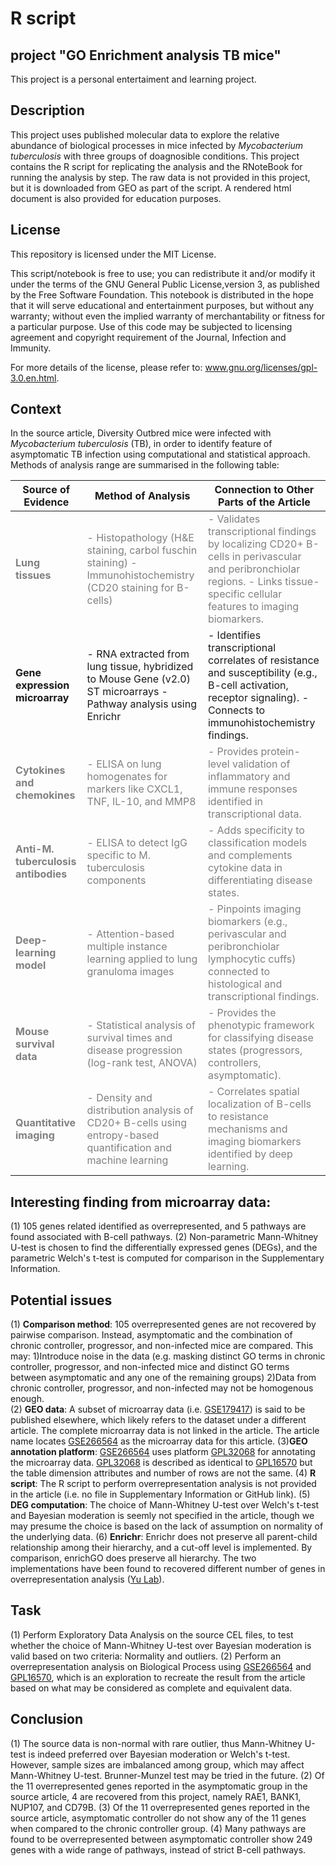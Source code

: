 # R script

## project "GO Enrichment analysis TB mice"
This project is a personal entertaiment and learning project.

## Description
This project uses published molecular data to explore the relative abundance of biological processes in mice infected by $\textit{Mycobacterium tuberculosis}$ with three groups of doagnosible conditions. 
This project contains the R script for replicating the analysis and the RNoteBook for running the analysis by step. 
The raw data is not provided in this project, but it is downloaded from GEO as part of the script. 
A rendered html document is also provided for education purposes.

## License
This repository is licensed under the MIT License.

This script/notebook is free to use; you can redistribute it and/or modify it under the terms of the GNU General Public License,version 3, as published by the Free Software Foundation.
This notebook is distributed in the hope that it will serve educational and entertainment purposes, but without any warranty; without even the implied warranty of merchantability or fitness for a particular purpose. 
Use of this code may be subjected to licensing agreement and copyright requirement of the Journal, Infection and Immunity.

For more details of the license, please refer to: www.gnu.org/licenses/gpl-3.0.en.html.

## Context
In the source article, Diversity Outbred mice were infected with $\textit{Mycobacterium tuberculosis}$ (TB), in order to identify feature of asymptomatic TB infection using computational and statistical approach.
Methods of analysis range are summarised in the following table:

| **Source of Evidence**                                        | **Method of Analysis**                                                                                                                 | **Connection to Other Parts of the Article**                                                                                                                                                             |
| ------------------------------------------------------------- | -------------------------------------------------------------------------------------------------------------------------------------- | -------------------------------------------------------------------------------------------------------------------------------------------------------------------------------------------------------- |
| <span style="color:grey;">**Lung tissues**                    | <span style="color:grey;">- Histopathology (H&E staining, carbol fuschin staining) - Immunohistochemistry (CD20 staining for B-cells)  | <span style="color:grey;">- Validates transcriptional findings by localizing CD20+ B-cells in perivascular and peribronchiolar regions. - Links tissue-specific cellular features to imaging biomarkers. |
| **Gene expression microarray**                                | - RNA extracted from lung tissue, hybridized to Mouse Gene (v2.0) ST microarrays - Pathway analysis  using Enrichr                     | - Identifies transcriptional correlates of resistance and susceptibility (e.g., B-cell activation, receptor signaling). - Connects to immunohistochemistry findings.                                     |
| <span style="color:grey;">**Cytokines and chemokines**        | <span style="color:grey;">- ELISA on lung homogenates for markers like CXCL1, TNF, IL-10, and MMP8                                     | <span style="color:grey;">- Provides protein-level validation of inflammatory and immune responses identified in transcriptional data.                                                                   |
| <span style="color:grey;">**Anti-M. tuberculosis antibodies** | <span style="color:grey;">- ELISA to detect IgG specific to M. tuberculosis components                                                 | <span style="color:grey;">- Adds specificity to classification models and complements cytokine data in differentiating disease states.                                                                   |
| <span style="color:grey;">**Deep-learning model**             | <span style="color:grey;">- Attention-based multiple instance learning applied to lung granuloma images                                | <span style="color:grey;">- Pinpoints imaging biomarkers (e.g., perivascular and peribronchiolar lymphocytic cuffs) connected to histological and transcriptional findings.                              |
| <span style="color:grey;">**Mouse survival data**             | <span style="color:grey;">- Statistical analysis of survival times and disease progression (log-rank test, ANOVA)                      | <span style="color:grey;">- Provides the phenotypic framework for classifying disease states (progressors, controllers, asymptomatic).                                                                   |
| <span style="color:grey;">**Quantitative imaging**            | <span style="color:grey;">- Density and distribution analysis of CD20+ B-cells using entropy-based quantification and machine learning | <span style="color:grey;">- Correlates spatial localization of B-cells to resistance mechanisms and imaging biomarkers identified by deep learning.                                                      |

## Interesting finding from microarray data:
(1) 105 genes related identified as overrepresented, and 5 pathways are found associated with B-cell pathways.
(2) Non-parametric Mann-Whitney U-test is chosen to find the differentially expressed genes (DEGs), and the parametric Welch's t-test is computed for comparison in the Supplementary Information.

## Potential issues
 (1) **Comparison method**: 105 overrepresented genes are not recovered by pairwise comparison. Instead, asymptomatic and the combination of chronic controller, progressor, and non-infected mice are compared. This may:
   1)Introduce noise in the data (e.g. masking distinct GO terms in chronic controller, progressor, and non-infected mice and distinct GO terms between asymptomatic and any one of the remaining groups)
	 2)Data from chronic controller, progressor, and non-infected may not be homogenous enough.<br>
 (2) **GEO data**: A subset of microarray data (i.e. [GSE179417]()) is said to be published elsewhere, which likely refers to the dataset under a different article. The complete microarray data is not linked in the article. The article name locates [GSE266564](https://www.ncbi.nlm.nih.gov/geo/query/acc.cgi?acc=GSE266564) as the microarray data for this article. 
 (3)**GEO annotation platform**:  [GSE266564](https://www.ncbi.nlm.nih.gov/geo/query/acc.cgi?acc=GSE266564) uses platform [GPL32068](https://www.ncbi.nlm.nih.gov/geo/query/acc.cgi?acc=GPL32068) for annotating the microarray data. [GPL32068](https://www.ncbi.nlm.nih.gov/geo/query/acc.cgi?acc=GPL32068) is described as identical to [GPL16570](https://www.ncbi.nlm.nih.gov/geo/query/acc.cgi?acc=GPL16570) but the table dimension attributes and number of rows are not the same. 
 (4) **R script**: The R script to perform overrepresentation analysis is not provided in the article (i.e. no file in Supplementary Information or GitHub link).
 (5) **DEG computation**: The choice of Mann-Whitney U-test over Welch's t-test and Bayesian moderation is seemly not specified in the article, though we may presume the choice is based on the lack of assumption on normality of the underlying data.
 (6) **Enrichr**: Enrichr does not preserve all parent-child relationship among their hierarchy, and a cut-off level is implemented. By comparison, enrichGO does preserve all hierarchy. The two implementations have been found to recovered different number of genes in overrepresentation analysis ([Yu Lab](https://mp.weixin.qq.com/s/6lSsg2WMEK2btwve-9C2rA)). 

## Task
 (1) Perform Exploratory Data Analysis on the source CEL files, to test whether the choice of Mann-Whitney U-test over Bayesian moderation is valid based on two criteria: Normality and outliers. 
 (2) Perform an overrepresentation analysis on Biological Process using [GSE266564](https://www.ncbi.nlm.nih.gov/geo/query/acc.cgi?acc=GSE266564) and [GPL16570](https://www.ncbi.nlm.nih.gov/geo/query/acc.cgi?acc=GPL16570), which is an exploration to recreate the result from the article based on what may be considered as complete and equivalent data.

 ## Conclusion
 (1) The source data is non-normal with rare outlier, thus Mann-Whitney U-test is indeed preferred over Bayesian moderation or Welch's t-test. However, sample sizes are imbalanced among group, which may affect Mann-Whitney U-test. Brunner-Munzel test may be tried in the future.
 (2) Of the 11 overrepresented genes reported in the asymptomatic group in the source article, 4 are recovered from this project, namely RAE1, BANK1, NUP107, and CD79B.
 (3) Of the 11 overrepresented genes reported in the source article, asymptomatic controller do not show any of the 11 genes when compared to the chronic controller group.
 (4) Many pathways are found to be overrepresented between asymptomatic controller show 249 genes with a wide range of pathways, instead of strict B-cell pathways.
